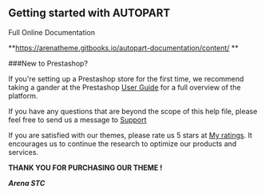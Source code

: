 ## Getting started with AUTOPART

Full Online Documentation 

**https://arenatheme.gitbooks.io/autopart-documentation/content/
**

###New to Prestashop?


If you're setting up a Prestashop store for the first time, we recommend taking a gander at the Prestashop [User Guide](https://www.prestashop.com/en/resources/documentations) for a full overview of the platform.  

If you have any questions that are beyond the scope of this help file, please feel free to send us a message to [Support](https://addons.prestashop.com/en/customer-support.php)

If you are satisfied with our themes, please rate us 5 stars at [My ratings](https://addons.prestashop.com/en/ratings.php). It encourages us to continue the research to optimize our products and services.


**THANK YOU FOR PURCHASING OUR THEME !**


**_Arena STC_**

